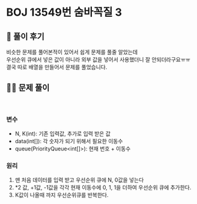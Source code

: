 # BOJ 13549번 숨바꼭질 3

## 🌈 풀이 후기

비슷한 문제를 풀어본적이 있어서 쉽게 문제를 풀줄 알았는데<br>
우선순위 큐에서 넣은 값이 아니라 외부 값을 넣어서 사용했더니 잘 안되더라구요ㅠㅠ<br>
결국 따로 배열을 만들어서 문제를 풀었습니다.

## 👩‍🏫 문제 풀이

<br>

### 변수

- N, K(int): 기존 입력값, 추가로 입력 받은 값
- data(int[]): 각 숫자가 되기 위해서 필요한 이동수
- queue(PriorityQueue<int[]>): 현재 번호 + 이동수

### 원리

1. 맨 처음 데이터를 입력 받고 우선순위 큐에 N, 0값을 넣는다
2. \*2 값, +1값, -1값을 각각 현재 이동수에 0, 1, 1을 더하여 우선순위 큐에 추가한다.
3. K값이 나올때 까지 우선순위큐를 반복한다.
